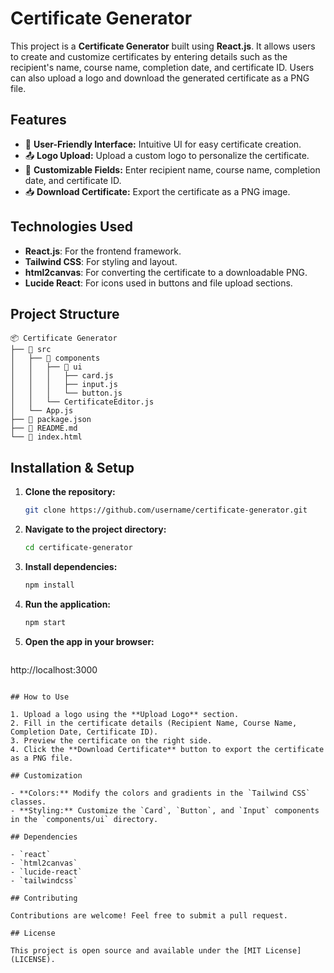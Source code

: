# Certificate Generator

This project is a **Certificate Generator** built using **React.js**. It allows users to create and customize certificates by entering details such as the recipient's name, course name, completion date, and certificate ID. Users can also upload a logo and download the generated certificate as a PNG file.

## Features

- 🎨 **User-Friendly Interface:** Intuitive UI for easy certificate creation.
- 📤 **Logo Upload:** Upload a custom logo to personalize the certificate.
- 📝 **Customizable Fields:** Enter recipient name, course name, completion date, and certificate ID.
- 📥 **Download Certificate:** Export the certificate as a PNG image.

## Technologies Used

- **React.js**: For the frontend framework.
- **Tailwind CSS**: For styling and layout.
- **html2canvas**: For converting the certificate to a downloadable PNG.
- **Lucide React**: For icons used in buttons and file upload sections.

## Project Structure

```
📦 Certificate Generator
├── 📂 src
│   ├── 📂 components
│   │   ├── 📂 ui
│   │   │   ├── card.js
│   │   │   ├── input.js
│   │   │   └── button.js
│   │   └── CertificateEditor.js
│   └── App.js
├── 📄 package.json
├── 📄 README.md
└── 📄 index.html
```

## Installation & Setup

1. **Clone the repository:**
   ```bash
   git clone https://github.com/username/certificate-generator.git
   ```

2. **Navigate to the project directory:**
   ```bash
   cd certificate-generator
   ```

3. **Install dependencies:**
   ```bash
   npm install
   ```

4. **Run the application:**
   ```bash
   npm start
   ```

5. **Open the app in your browser:**
   ```
http://localhost:3000
```

## How to Use

1. Upload a logo using the **Upload Logo** section.
2. Fill in the certificate details (Recipient Name, Course Name, Completion Date, Certificate ID).
3. Preview the certificate on the right side.
4. Click the **Download Certificate** button to export the certificate as a PNG file.

## Customization

- **Colors:** Modify the colors and gradients in the `Tailwind CSS` classes.
- **Styling:** Customize the `Card`, `Button`, and `Input` components in the `components/ui` directory.

## Dependencies

- `react`
- `html2canvas`
- `lucide-react`
- `tailwindcss`

## Contributing

Contributions are welcome! Feel free to submit a pull request.

## License

This project is open source and available under the [MIT License](LICENSE).


